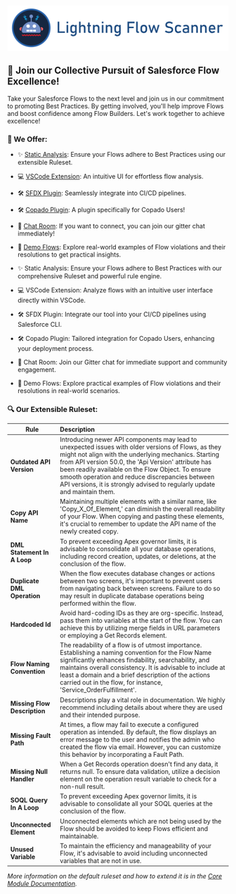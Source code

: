 [![Lightning Flow Scanner Banner](docs/images/bannerslim.png)](https://github.com/Lightning-Flow-Scanner/.github)

## 🚀 Join our Collective Pursuit of Salesforce Flow Excellence!

Take your Salesforce Flows to the next level and join us in our commitment to promoting Best Practices. By getting involved, you'll help improve Flows and boost confidence among Flow Builders. Let's work together to achieve excellence!

### 🔧 We Offer:

- ✨ [Static Analysis](https://github.com/Lightning-Flow-Scanner/lightning-flow-scanner-core): Ensure your Flows adhere to Best Practices using our extensible Ruleset. 
- 💻 [VSCode Extension](https://github.com/Lightning-Flow-Scanner/lightning-flow-scanner-vsce): An intuitive UI for effortless flow analysis.
- 🛠️ [SFDX Plugin](https://github.com/Lightning-Flow-Scanner/lightning-flow-scanner-sfdx): Seamlessly integrate into CI/CD pipelines.
- 🛠️ [Copado Plugin](https://success.copado.com/s/listing-detail?recordId=a54P7000003G3gBIAS): A plugin specifically for Copado Users!
- 🤝 [Chat Room](https://matrix.to/#/#lightning-flow-scanner:matrix.org): If you want to connect, you can join our gitter chat immediately!
- 📂 [Demo Flows](https://github.com/Lightning-Flow-Scanner/lightning-flow-scanner-example-flows): Explore real-world examples of Flow violations and their resolutions to get practical insights.

- ✨ Static Analysis: Ensure your Flows adhere to Best Practices with our comprehensive Ruleset and powerful rule engine.
- 💻 VSCode Extension: Analyze flows with an intuitive user interface directly within VSCode.
- 🛠️ SFDX Plugin: Integrate our tool into your CI/CD pipelines using Salesforce CLI.
- 🛠️ Copado Plugin: Tailored integration for Copado Users, enhancing your deployment process.
- 🤝 Chat Room: Join our Gitter chat for immediate support and community engagement.
- 📂 Demo Flows: Explore practical examples of Flow violations and their resolutions in real-world scenarios.

### 🔍 Our Extensible Ruleset:

| Rule       | Description |
|--------------|:-----------|
| **Outdated API Version** | Introducing newer API components may lead to unexpected issues with older versions of Flows, as they might not align with the underlying mechanics. Starting from API version 50.0, the 'Api Version' attribute has been readily available on the Flow Object. To ensure smooth operation and reduce discrepancies between API versions, it is strongly advised to regularly update and maintain them. |
| **Copy API Name** | Maintaining multiple elements with a similar name, like 'Copy_X_Of_Element,' can diminish the overall readability of your Flow. When copying and pasting these elements, it's crucial to remember to update the API name of the newly created copy. |
| **DML Statement In A Loop** |  To prevent exceeding Apex governor limits, it is advisable to consolidate all your database operations, including record creation, updates, or deletions, at the conclusion of the flow. |
| **Duplicate DML Operation** |   When the flow executes database changes or actions between two screens, it's important to prevent users from navigating back between screens. Failure to do so may result in duplicate database operations being performed within the flow. |
| **Hardcoded Id** |  Avoid hard-coding IDs as they are org-specific. Instead, pass them into variables at the start of the flow. You can achieve this by utilizing merge fields in URL parameters or employing a Get Records element. |
| **Flow Naming Convention** |  The readability of a flow is of utmost importance. Establishing a naming convention for the Flow Name significantly enhances findability, searchability, and maintains overall consistency. It is advisable to include at least a domain and a brief description of the actions carried out in the flow, for instance, 'Service_OrderFulfillment'. |
| **Missing Flow Description** |   Descriptions play a vital role in documentation. We highly recommend including details about where they are used and their intended purpose. |
| **Missing Fault Path** |  At times, a flow may fail to execute a configured operation as intended. By default, the flow displays an error message to the user and notifies the admin who created the flow via email. However, you can customize this behavior by incorporating a Fault Path. |
| **Missing Null Handler**      |   When a Get Records operation doesn't find any data, it returns null. To ensure data validation, utilize a decision element on the operation result variable to check for a non-null result. |
| **SOQL Query In A Loop** |  To prevent exceeding Apex governor limits, it is advisable to consolidate all your SOQL queries at the conclusion of the flow. |
| **Unconnected Element** |  Unconnected elements which are not being used by the Flow should be avoided to keep Flows efficient and maintainable. |
| **Unused Variable**      |  To maintain the efficiency and manageability of your Flow, it's advisable to avoid including unconnected variables that are not in use. |

_More information on the default ruleset and how to extend it is in the [Core Module Documentation](https://github.com/Lightning-Flow-Scanner/lightning-flow-scanner-core)._
